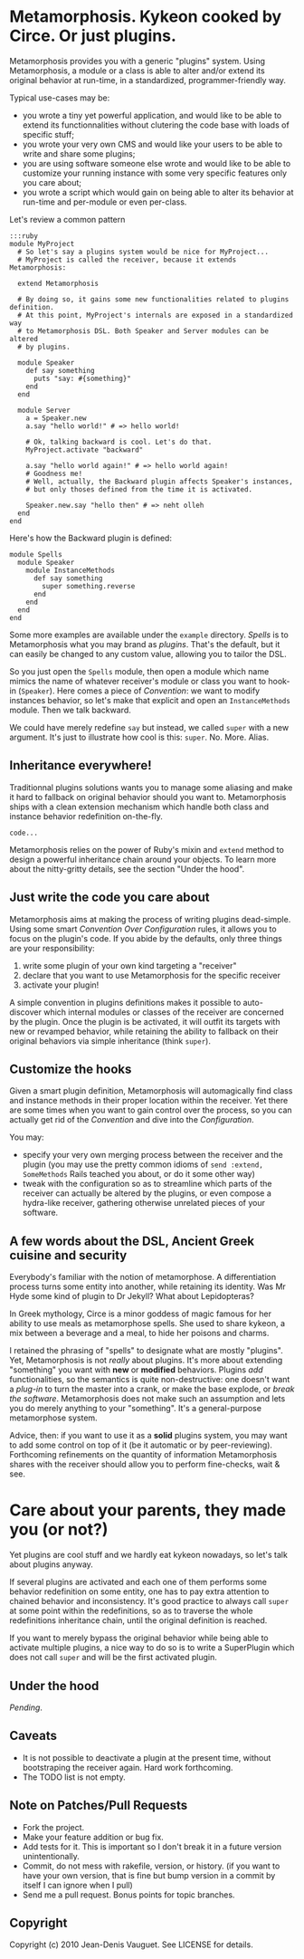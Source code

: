 # Metamorphosis. Kykeon cooked by Circe. Or just plugins.

Metamorphosis provides you with a generic "plugins" system. Using Metamorphosis,
a module or a class is able to alter and/or extend its original behavior at
run-time, in a standardized, programmer-friendly way.

Typical use-cases may be:

* you wrote a tiny yet powerful application, and would like to be able to extend
its functionnalities without clutering the code base with loads of specific stuff;
* you wrote your very own CMS and would like your users to be able to write and
share some plugins;
* you are using software someone else wrote and would like to be able to customize
your running instance with some very specific features only you care about;
* you wrote a script which would gain on being able to alter its behavior at
run-time and per-module or even per-class.

Let's review a common pattern

    :::ruby
    module MyProject
      # So let's say a plugins system would be nice for MyProject...
      # MyProject is called the receiver, because it extends Metamorphosis:

      extend Metamorphosis

      # By doing so, it gains some new functionalities related to plugins definition.
      # At this point, MyProject's internals are exposed in a standardized way
      # to Metamorphosis DSL. Both Speaker and Server modules can be altered
      # by plugins.

      module Speaker
        def say something
          puts "say: #{something}"
        end
      end

      module Server
        a = Speaker.new
        a.say "hello world!" # => hello world!

        # Ok, talking backward is cool. Let's do that.
        MyProject.activate "backward"

        a.say "hello world again!" # => hello world again!
        # Goodness me!
        # Well, actually, the Backward plugin affects Speaker's instances,
        # but only thoses defined from the time it is activated.

        Speaker.new.say "hello then" # => neht olleh
      end
    end

Here's how the Backward plugin is defined:

    module Spells
      module Speaker
        module InstanceMethods
          def say something
            super something.reverse
          end
        end
      end
    end

Some more examples are available under the `example` directory. *Spells* is to
Metamorphosis what you may brand as *plugins*. That's the default, but it can easily
be changed to any custom value, allowing you to tailor the DSL.

So you just open the `Spells` module, then open a module which name mimics the name
of whatever receiver's module or class you want to hook-in (`Speaker`). Here comes a
piece of *Convention*: we want to modify instances behavior, so let's make that
explicit and open an `InstanceMethods` module. Then we talk backward.

We could have merely redefine `say` but instead, we called `super` with a new
argument. It's just to illustrate how cool is this: `super`. No. More. Alias.

## Inheritance everywhere!

Traditionnal plugins solutions wants you to manage some aliasing and make it hard
to fallback on original behavior should you want to. Metamorphosis ships with a
clean extension mechanism which handle both class and instance behavior redefinition
on-the-fly.

    code...

Metamorphosis relies on the power of Ruby's mixin and `extend` method to design
a powerful inheritance chain around your objects. To learn more about the nitty-gritty
details, see the section "Under the hood".

## Just write the code you care about

Metamorphosis aims at making the process of writing plugins dead-simple. Using some
smart *Convention Over Configuration* rules, it allows you to focus on the plugin's
code. If you abide by the defaults, only three things are your responsibility:

1. write some plugin of your own kind targeting a "receiver"
2. declare that you want to use Metamorphosis for the specific receiver
3. activate your plugin!

A simple convention in plugins definitions makes it possible to auto-discover
which internal modules or classes of the receiver are concerned by the plugin.
Once the plugin is be activated, it will outfit its targets with new or
revamped behavior, while retaining the ability to fallback on
their original behaviors via simple inheritance (think `super`).

## Customize the hooks

Given a smart plugin definition, Metamorphosis will automagically find class and
instance methods in their proper location within the receiver. Yet there are some
times when you want to gain control over the process, so you can actually get rid
of the *Convention* and dive into the *Configuration*.

You may:
* specify your very own merging process between the receiver and the plugin (you
may use the pretty common idioms of `send :extend, SomeMethods` Rails teached you
about, or do it some other way)
* tweak with the configuration so as to streamline which parts of the receiver
can actually be altered by the plugins, or even compose a hydra-like receiver,
gathering otherwise unrelated pieces of your software.

## A few words about the DSL, Ancient Greek cuisine and security

Everybody's familiar with the notion of metamorphose. A differentiation
process turns some entity into another, while retaining its identity. Was
Mr Hyde some kind of plugin to Dr Jekyll? What about Lepidopteras?

In Greek mythology, Circe is a minor goddess of magic famous for her ability
to use meals as metamorphose spells. She used to share kykeon, a mix between a
beverage and a meal, to hide her poisons and charms.

I retained the phrasing of "spells" to designate what are mostly "plugins". Yet,
Metamorphosis is not *really* about plugins. It's more about extending "something"
you want with **new** or **modified** behaviors. Plugins *add* functionalities,
so the semantics is quite non-destructive: one doesn't want a *plug-in* to turn the
master into a crank, or make the base explode, or *break the software*. Metamorphosis
does not make such an assumption and lets you do merely anything to your "something".
It's a general-purpose metamorphose system.

Advice, then: if you want to use it as a **solid** plugins system, you may want to
add some control on top of it (be it automatic or by peer-reviewing). Forthcoming
refinements on the quantity of information Metamorphosis shares with the receiver
should allow you to perform fine-checks, wait & see.

# Care about your parents, they made you (or not?)

Yet plugins are cool stuff and we hardly eat kykeon nowadays, so let's talk about
plugins anyway.

If several plugins are activated and each one of them performs some behavior
redefinition on some entity, one has to pay extra attention to chained behavior
and inconsistency. It's good practice to always call `super` at some point within
the redefinitions, so as to traverse the whole redefinitions inheritance chain,
until the original definition is reached.

If you want to merely bypass the original behavior while being able to activate
multiple plugins, a nice way to do so is to write a SuperPlugin which does not
call `super` and will be the first activated plugin.

## Under the hood

*Pending*.

## Caveats

* It is not possible to deactivate a plugin at the present time, without bootstraping
  the receiver again. Hard work forthcoming.
* The TODO list is not empty.

## Note on Patches/Pull Requests
 
* Fork the project.
* Make your feature addition or bug fix.
* Add tests for it. This is important so I don't break it in a
  future version unintentionally.
* Commit, do not mess with rakefile, version, or history.
  (if you want to have your own version, that is fine but bump version in a commit by itself I can ignore when I pull)
* Send me a pull request. Bonus points for topic branches.

## Copyright

Copyright (c) 2010 Jean-Denis Vauguet. See LICENSE for details.

